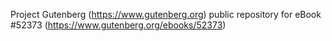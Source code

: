Project Gutenberg (https://www.gutenberg.org) public repository for
eBook #52373 (https://www.gutenberg.org/ebooks/52373)
